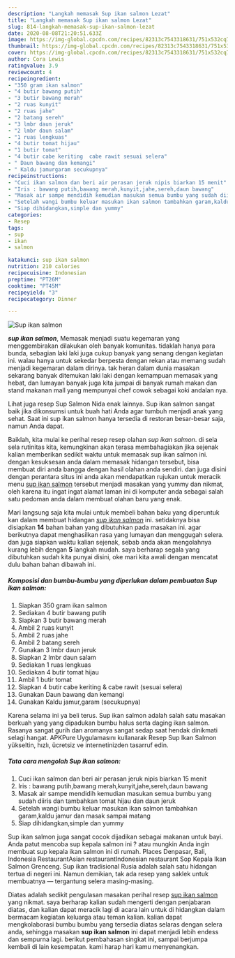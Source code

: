```yaml
---
description: "Langkah memasak Sup ikan salmon Lezat"
title: "Langkah memasak Sup ikan salmon Lezat"
slug: 814-langkah-memasak-sup-ikan-salmon-lezat
date: 2020-08-08T21:20:51.633Z
image: https://img-global.cpcdn.com/recipes/82313c7543318631/751x532cq70/sup-ikan-salmon-foto-resep-utama.jpg
thumbnail: https://img-global.cpcdn.com/recipes/82313c7543318631/751x532cq70/sup-ikan-salmon-foto-resep-utama.jpg
cover: https://img-global.cpcdn.com/recipes/82313c7543318631/751x532cq70/sup-ikan-salmon-foto-resep-utama.jpg
author: Cora Lewis
ratingvalue: 3.9
reviewcount: 4
recipeingredient:
- "350 gram ikan salmon"
- "4 butir bawang putih"
- "3 butir bawang merah"
- "2 ruas kunyit"
- "2 ruas jahe"
- "2 batang sereh"
- "3 lmbr daun jeruk"
- "2 lmbr daun salam"
- "1 ruas lengkuas"
- "4 butir tomat hijau"
- "1 butir tomat"
- "4 butir cabe keriting  cabe rawit sesuai selera"
- " Daun bawang dan kemangi"
- " Kaldu jamurgaram secukupnya"
recipeinstructions:
- "Cuci ikan salmon dan beri air perasan jeruk nipis biarkan 15 menit"
- "Iris : bawang putih,bawang merah,kunyit,jahe,sereh,daun bawang"
- "Masak air sampe mendidih kemudian masukan semua bumbu yang sudah diiris dan tambahkan tomat hijau dan daun jeruk"
- "Setelah wangi bumbu keluar masukan ikan salmon tambahkan garam,kaldu jamur dan masak sampai matang"
- "Siap dihidangkan,simple dan yummy"
categories:
- Resep
tags:
- sup
- ikan
- salmon

katakunci: sup ikan salmon 
nutrition: 210 calories
recipecuisine: Indonesian
preptime: "PT26M"
cooktime: "PT45M"
recipeyield: "3"
recipecategory: Dinner

---
```



![Sup ikan salmon](https://img-global.cpcdn.com/recipes/82313c7543318631/751x532cq70/sup-ikan-salmon-foto-resep-utama.jpg)

<b><i>sup ikan salmon</i></b>, Memasak menjadi suatu kegemaran yang menggembirakan dilakukan oleh banyak komunitas. tidaklah hanya para bunda, sebagian laki laki juga cukup banyak yang senang dengan kegiatan ini. walau hanya untuk sekedar berpesta dengan rekan atau memang sudah menjadi kegemaran dalam dirinya. tak heran dalam dunia masakan sekarang banyak ditemukan laki laki dengan kemampuan memasak yang hebat, dan lumayan banyak juga kita jumpai di banyak rumah makan dan stand makanan mall yang mempunyai chef cowok sebagai koki andalan nya.

Lihat juga resep Sup Salmon Nida enak lainnya. Sup ikan salmon sangat baik jika dikonsumsi untuk buah hati Anda agar tumbuh menjadi anak yang sehat. Saat ini sup ikan salmon hanya tersedia di restoran besar-besar saja, namun Anda dapat.

Baiklah, kita mulai ke perihal resep resep olahan <i>sup ikan salmon</i>. di sela sela rutinitas kita, kemungkinan akan terasa membahagiakan jika sejenak kalian memberikan sedikit waktu untuk memasak sup ikan salmon ini. dengan kesuksesan anda dalam memasak hidangan tersebut, bisa membuat diri anda bangga dengan hasil olahan anda sendiri. dan juga disini dengan perantara situs ini anda akan mendapatkan rujukan untuk meracik menu <u>sup ikan salmon</u> tersebut menjadi masakan yang yummy dan nikmat, oleh karena itu ingat ingat alamat laman ini di komputer anda sebagai salah satu pedoman anda dalam membuat olahan baru yang enak.


Mari langsung saja kita mulai untuk membeli bahan baku yang diperuntuk kan dalam membuat hidangan <u><i>sup ikan salmon</i></u> ini. setidaknya bisa disiapkan <b>14</b> bahan bahan yang dibutuhkan pada masakan ini. agar berikutnya dapat menghasilkan rasa yang lumayan dan menggugah selera. dan juga siapkan waktu kalian sejenak, sebab anda akan mengolahnya kurang lebih dengan <b>5</b> langkah mudah. saya berharap segala yang dibutuhkan sudah kita punyai disini, oke mari kita awali dengan mencatat dulu bahan bahan dibawah ini.

<!--inarticleads1-->

##### Komposisi dan bumbu-bumbu yang diperlukan dalam pembuatan Sup ikan salmon:

1. Siapkan 350 gram ikan salmon
1. Sediakan 4 butir bawang putih
1. Siapkan 3 butir bawang merah
1. Ambil 2 ruas kunyit
1. Ambil 2 ruas jahe
1. Ambil 2 batang sereh
1. Gunakan 3 lmbr daun jeruk
1. Siapkan 2 lmbr daun salam
1. Sediakan 1 ruas lengkuas
1. Sediakan 4 butir tomat hijau
1. Ambil 1 butir tomat
1. Siapkan 4 butir cabe keriting &amp; cabe rawit (sesuai selera)
1. Gunakan  Daun bawang dan kemangi
1. Gunakan  Kaldu jamur,garam (secukupnya)


Karena selama ini ya beli terus. Sup ikan salmon adalah salah satu masakan berkuah yang yang dipadukan bumbu halus serta daging ikan salmon. Rasanya sangat gurih dan aromanya sangat sedap saat hendak dinikmati selagi hangat. APKPure Uygulamasını kullanarak Resep Sup Ikan Salmon yükseltin, hızlı, ücretsiz ve internetinizden tasarruf edin. 

<!--inarticleads2-->

##### Tata cara mengolah Sup ikan salmon:

1. Cuci ikan salmon dan beri air perasan jeruk nipis biarkan 15 menit
1. Iris : bawang putih,bawang merah,kunyit,jahe,sereh,daun bawang
1. Masak air sampe mendidih kemudian masukan semua bumbu yang sudah diiris dan tambahkan tomat hijau dan daun jeruk
1. Setelah wangi bumbu keluar masukan ikan salmon tambahkan garam,kaldu jamur dan masak sampai matang
1. Siap dihidangkan,simple dan yummy


Sup ikan salmon juga sangat cocok dijadikan sebagai makanan untuk bayi. Anda patut mencoba sup kepala salmon ini ? atau mungkin Anda ingin membuat sup kepala ikan salmon ini di rumah. Places Denpasar, Bali, Indonesia RestaurantAsian restaurantIndonesian restaurant Sop Kepala Ikan Salmon Grenceng. Sup ikan tradisional Rusia adalah salah satu hidangan tertua di negeri ini. Namun demikian, tak ada resep yang saklek untuk membuatnya — tergantung selera masing-masing. 

Diatas adalah sedikit pengulasan masakan perihal resep <u>sup ikan salmon</u> yang nikmat. saya berharap kalian sudah mengerti dengan penjabaran diatas, dan kalian dapat meracik lagi di acara lain untuk di hidangkan dalam bermacam kegiatan keluarga atau teman kalian. kalian dapat mengkolaborasi bumbu bumbu yang tersedia diatas selaras dengan selera anda, sehingga masakan <b>sup ikan salmon</b> ini dapat menjadi lebih endess dan sempurna lagi. berikut pembahasan singkat ini, sampai berjumpa kembali di lain kesempatan. kami harap hari kamu menyenangkan.
